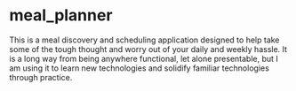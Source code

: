 # meal_planner
This is a meal discovery and scheduling application designed to help take some of the tough thought and worry out of your daily and weekly hassle. It is a long way from being anywhere functional, let alone presentable, but I am using it to learn new technologies and solidify familiar technologies through practice.
